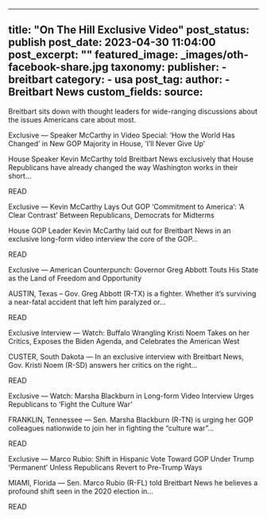 
---
title: "On The Hill Exclusive Video" 
post_status: publish
post_date: 2023-04-30 11:04:00 
post_excerpt: ""
featured_image: _images/oth-facebook-share.jpg 
taxonomy:
    publisher:
        - breitbart
    category:
        - usa 
    post_tag:
    author:
        - Breitbart News
custom_fields:
    source: 
---
Breitbart sits down with thought leaders for wide-ranging discussions about the issues Americans care about most.

Exclusive — Speaker McCarthy in Video Special: ‘How the World Has Changed’ in New GOP Majority in House, ‘I’ll Never Give Up’

House Speaker Kevin McCarthy told Breitbart News exclusively that House Republicans have already changed the way Washington works in their short…

READ

Exclusive — Kevin McCarthy Lays Out GOP ‘Commitment to America’: ‘A Clear Contrast’ Between Republicans, Democrats for Midterms

House GOP Leader Kevin McCarthy laid out for Breitbart News in an exclusive long-form video interview the core of the GOP…

READ

Exclusive — American Counterpunch: Governor Greg Abbott Touts His State as the Land of Freedom and Opportunity

AUSTIN, Texas – Gov. Greg Abbott (R-TX) is a fighter. Whether it’s surviving a near-fatal accident that left him paralyzed or…

READ

Exclusive Interview — Watch: Buffalo Wrangling Kristi Noem Takes on her Critics, Exposes the Biden Agenda, and Celebrates the American West

CUSTER, South Dakota — In an exclusive interview with Breitbart News, Gov. Kristi Noem (R-SD) answers her critics on the right…

READ

Exclusive — Watch: Marsha Blackburn in Long-form Video Interview Urges Republicans to ‘Fight the Culture War’

FRANKLIN, Tennessee — Sen. Marsha Blackburn (R-TN) is urging her GOP colleagues nationwide to join her in fighting the “culture war”…

READ

Exclusive — Marco Rubio: Shift in Hispanic Vote Toward GOP Under Trump ‘Permanent’ Unless Republicans Revert to Pre-Trump Ways

MIAMI, Florida — Sen. Marco Rubio (R-FL) told Breitbart News he believes a profound shift seen in the 2020 election in…

READ 